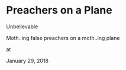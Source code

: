 # Preachers on a Plane



Unbelievable

Moth..ing false preachers on a moth..ing plane







at

January 29, 2018















